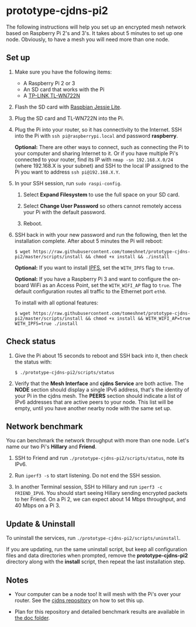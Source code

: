 # prototype-cjdns-pi2

The following instructions will help you set up an encrypted mesh network based on Raspberry Pi 2's and 3's. It takes about 5 minutes to set up one node. Obviously, to have a mesh you will need more than one node.

## Set up

1. Make sure you have the following items:

    * A Raspberry Pi 2 or 3
    * An SD card that works with the Pi
    * A [TP-LINK TL-WN722N](http://www.tp-link.com/en/products/details/TL-WN722N.html)

1. Flash the SD card with [Raspbian Jessie Lite](https://www.raspberrypi.org/downloads/raspbian/). 

1. Plug the SD card and TL-WN722N into the Pi.

1. Plug the Pi into your router, so it has connectivity to the Internet. SSH into the Pi with `ssh pi@raspberrypi.local` and password **raspberry**.

    **Optional:** There are other ways to connect, such as connecting the Pi to your computer and sharing Internet to it. Or if you have multiple Pi's connected to your router, find its IP with `nmap -sn 192.168.X.0/24` (where 192.168.X is your subnet) and SSH to the local IP assigned to the Pi you want to address `ssh pi@192.168.X.Y`.

1. In your SSH session, run `sudo raspi-config`.

   1. Select **Expand Filesystem** to use the full space on your SD card.
   
   1. Select **Change User Password** so others cannot remotely access your Pi with the default password.
   
   1. Reboot.

1. SSH back in with your new password and run the following, then let the installation complete. After about 5 minutes the Pi will reboot:

    ```
    $ wget https://raw.githubusercontent.com/tomeshnet/prototype-cjdns-pi2/master/scripts/install && chmod +x install && ./install
    ```

    **Optional:** If you want to install [IPFS](https://ipfs.io), set the `WITH_IPFS` flag to `true`.

    **Optional:** If you have a Raspberry Pi 3 and want to configure the on-board WiFi as an Access Point, set the `WITH_WIFI_AP` flag to `true`. The default configuration routes all traffic to the Ethernet port `eth0`. 

    To install with all optional features:

    ```
    $ wget https://raw.githubusercontent.com/tomeshnet/prototype-cjdns-pi2/master/scripts/install && chmod +x install && WITH_WIFI_AP=true WITH_IPFS=true ./install
    ```

## Check status

1. Give the Pi about 15 seconds to reboot and SSH back into it, then check the status with:

    ```
    $ ./prototype-cjdns-pi2/scripts/status
    ```

1. Verify that the **Mesh Interface** and **cjdns Service** are both active. The **NODE** section should display a single IPv6 address, that's the identity of your Pi in the cjdns mesh. The **PEERS** section should indicate a list of IPv6 addresses that are active peers to your node. This list will be empty, until you have another nearby node with the same set up.

## Network benchmark

You can benchmark the network throughput with more than one node. Let's name our two Pi's **Hillary** and **Friend**.

1. SSH to Friend and run `./prototype-cjdns-pi2/scripts/status`, note its IPv6.

1. Run `iperf3 -s` to start listening. Do not end the SSH session.

1. In another Terminal session, SSH to Hillary and run `iperf3 -c FRIEND_IPV6`. You should start seeing Hillary sending encrypted packets to her Friend. On a Pi 2, we can expect about 14 Mbps throughput, and 40 Mbps on a Pi 3.

## Update & Uninstall

To uninstall the services, run `./prototype-cjdns-pi2/scripts/uninstall`.

If you are updating, run the same uninstall script, but keep all configuration files and data directories when prompted, remove the **prototype-cjdns-pi2** directory along with the **install** script, then repeat the last installation step.

## Notes

* Your computer can be a node too! It will mesh with the Pi's over your router. See the [cjdns repository](https://github.com/cjdelisle/cjdns) on how to set this up.

* Plan for this repository and detailed benchmark results are available in [the doc folder](https://github.com/tomeshnet/prototype-cjdns-pi2/blob/master/docs/).

